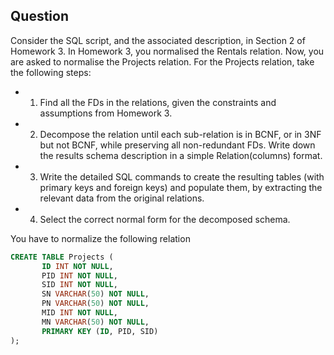 ## Question
Consider the SQL script, and the associated description, in Section 2 of Homework 3. In
Homework 3, you normalised the Rentals relation. Now, you are asked to normalise the
Projects relation. For the Projects relation, take the following steps:
- 1. Find all the FDs in the relations, given the constraints and assumptions from Homework 3.
- 2. Decompose the relation until each sub-relation is in BCNF, or in 3NF but not BCNF,
while preserving all non-redundant FDs. Write down the results schema description
in a simple Relation(columns) format.
- 3. Write the detailed SQL commands to create the resulting tables (with primary keys
and foreign keys) and populate them, by extracting the relevant data from the original
relations.
- 4. Select the correct normal form for the decomposed schema.

You have to normalize the following relation

``` sql
CREATE TABLE Projects (
       ID INT NOT NULL,
       PID INT NOT NULL, 
       SID INT NOT NULL, 
       SN VARCHAR(50) NOT NULL, 
       PN VARCHAR(50) NOT NULL, 
       MID INT NOT NULL,
       MN VARCHAR(50) NOT NULL,
       PRIMARY KEY (ID, PID, SID)
);
```